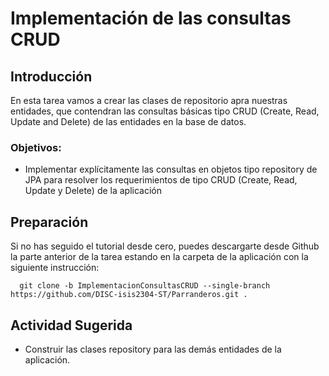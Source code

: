 # Implementación de las consultas CRUD

## Introducción
En esta tarea vamos a crear las clases de repositorio apra nuestras entidades, que contendran las consultas básicas tipo CRUD (Create, Read, Update and Delete) de las entidades en la base de datos.

### Objetivos:
-	Implementar explícitamente las consultas en objetos tipo repository de JPA para resolver los requerimientos de tipo CRUD (Create, Read, Update y Delete) de la aplicación

## Preparación

Si no has seguido el tutorial desde cero, puedes descargarte desde Github la parte anterior de la tarea estando en la carpeta de la aplicación con la siguiente instrucción:

```
  git clone -b ImplementacionConsultasCRUD --single-branch https://github.com/DISC-isis2304-ST/Parranderos.git .
```


## Actividad Sugerida

- Construir las clases repository para las demás entidades de la aplicación.
